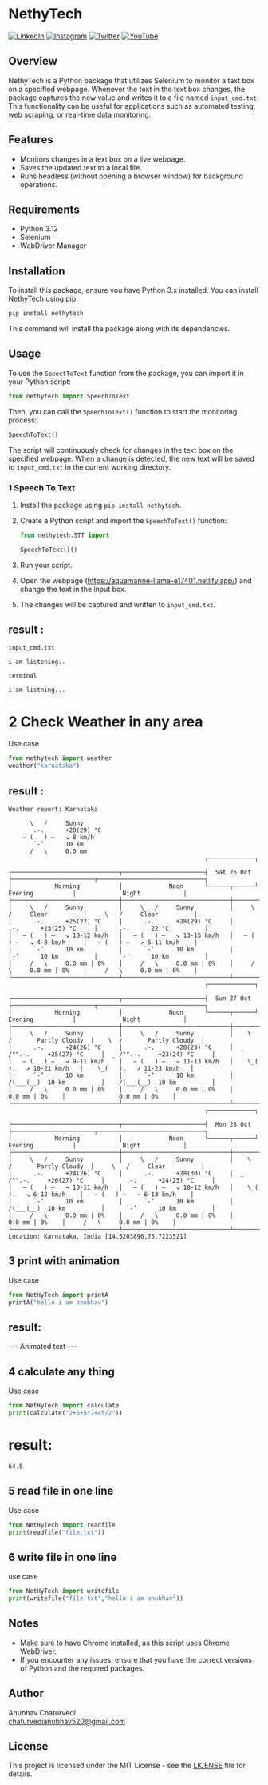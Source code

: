 # NethyTech

[![LinkedIn][linkedin-shield]][linkedin-url]
[![Instagram][instagram-shield]][instagram-url]
[![Twitter][twitter-shield]][twitter-url]
[![YouTube][youtube-shield]][youtube-url]

<!-- Links to Social Media -->

[linkedin-shield]: https://img.shields.io/badge/-LinkedIn-black.svg?style=for-the-badge&logo=linkedin&colorB=0B5FBB
[linkedin-url]: https://www.linkedin.com/in/anubhav-chaturvedi-/

[instagram-shield]: https://img.shields.io/badge/Instagram-%23E4405F.svg?style=for-the-badge&logo=Instagram&logoColor=white
[instagram-url]: https://www.instagram.com/_anubhav__chaturvedi_/

[twitter-shield]: https://img.shields.io/badge/Twitter-%231DA1F2.svg?style=for-the-badge&logo=Twitter&logoColor=white
[twitter-url]: https://x.com/AnubhavChatu

[youtube-shield]: https://img.shields.io/badge/YouTube-%23FF0000.svg?style=for-the-badge&logo=YouTube&logoColor=white
[youtube-url]: https://www.youtube.com/@NetHyTech



## Overview

NethyTech is a Python package that utilizes Selenium to monitor a text box on a specified webpage. Whenever the text in the text box changes, the package captures the new value and writes it to a file named `input_cmd.txt`. This functionality can be useful for applications such as automated testing, web scraping, or real-time data monitoring.

## Features

- Monitors changes in a text box on a live webpage.
- Saves the updated text to a local file.
- Runs headless (without opening a browser window) for background operations.

## Requirements

- Python 3.12
- Selenium
- WebDriver Manager

## Installation

To install this package, ensure you have Python 3.x installed. You can install NethyTech using pip:

```bash
pip install nethytech
```

This command will install the package along with its dependencies.

## Usage

To use the `SpeectToText` function from the package, you can import it in your Python script:

```python
from nethytech import SpeechToText
```

Then, you can call the `SpeechToText()` function to start the monitoring process:

```python
SpeechToText()
```

The script will continuously check for changes in the text box on the specified webpage. When a change is detected, the new text will be saved to `input_cmd.txt` in the current working directory.

### 1 Speech To Text

1. Install the package using `pip install nethytech`.
2. Create a Python script and import the `SpeechToText()` function:

    ```python
    from nethytech.STT import 

    SpeechToText()()
    ```

3. Run your script.
4. Open the webpage (https://aquamarine-llama-e17401.netlify.app/) and change the text in the input box.
5. The changes will be captured and written to `input_cmd.txt`.

## result :
`input_cmd.txt`
```
i am listening..
```
`terminal`
```
i am listning...
```

# 2 Check Weather in any area

Use case
```python
from nethytech import weather
weather("karnataka")
```

## result : 
```
Weather report: Karnataka

      \   /     Sunny
       .-.      +28(29) °C
    ― (   ) ―   ↘ 8 km/h
       `-’      10 km
      /   \     0.0 mm
                                                       ┌─────────────┐

┌──────────────────────────────┬───────────────────────┤  Sat 26 Oct ├───────────────────────┬──────────────────────────────┐
│            Morning           │             Noon      └──────┬──────┘     Evening           │             Night            │
├──────────────────────────────┼──────────────────────────────┼──────────────────────────────┼──────────────────────────────┤
│     \   /     Sunny          │     \   /     Sunny          │     \   /     Clear          │     \   /     Clear          │
│      .-.      +25(27) °C     │      .-.      +28(29) °C     │      .-.      +23(25) °C     │      .-.      22 °C          │
│   ― (   ) ―   ↘ 10-12 km/h   │   ― (   ) ―   ↘ 13-15 km/h   │   ― (   ) ―   ↘ 4-8 km/h     │   ― (   ) ―   ↗ 5-11 km/h    │
│      `-’      10 km          │      `-’      10 km          │      `-’      10 km          │      `-’      10 km          │
│     /   \     0.0 mm | 0%    │     /   \     0.0 mm | 0%    │     /   \     0.0 mm | 0%    │     /   \     0.0 mm | 0%    │
└──────────────────────────────┴──────────────────────────────┴──────────────────────────────┴──────────────────────────────┘
                                                       ┌─────────────┐

┌──────────────────────────────┬───────────────────────┤  Sun 27 Oct ├───────────────────────┬──────────────────────────────┐
│            Morning           │             Noon      └──────┬──────┘     Evening           │             Night            │
├──────────────────────────────┼──────────────────────────────┼──────────────────────────────┼──────────────────────────────┤
│     \   /     Sunny          │     \   /     Sunny          │    \  /       Partly Cloudy  │    \  /       Partly Cloudy  │
│      .-.      +24(26) °C     │      .-.      +28(29) °C     │  _ /"".-.     +25(27) °C     │  _ /"".-.     +23(24) °C     │
│   ― (   ) ―   → 9-11 km/h    │   ― (   ) ―   → 11-13 km/h   │    \_(   ).   ↗ 10-21 km/h   │    \_(   ).   ↗ 11-23 km/h   │
│      `-’      10 km          │      `-’      10 km          │    /(___(__)  10 km          │    /(___(__)  10 km          │
│     /   \     0.0 mm | 0%    │     /   \     0.0 mm | 0%    │               0.0 mm | 0%    │               0.0 mm | 0%    │
└──────────────────────────────┴──────────────────────────────┴──────────────────────────────┴──────────────────────────────┘
                                                       ┌─────────────┐

┌──────────────────────────────┬───────────────────────┤  Mon 28 Oct ├───────────────────────┬──────────────────────────────┐
│            Morning           │             Noon      └──────┬──────┘     Evening           │             Night            │
├──────────────────────────────┼──────────────────────────────┼──────────────────────────────┼──────────────────────────────┤
│     \   /     Sunny          │     \   /     Sunny          │    \  /       Partly Cloudy  │     \   /     Clear          │
│      .-.      +24(26) °C     │      .-.      +28(30) °C     │  _ /"".-.     +26(27) °C     │      .-.      +24(25) °C     │
│   ― (   ) ―   → 10-11 km/h   │   ― (   ) ―   ↘ 10-12 km/h   │    \_(   ).   ↘ 6-12 km/h    │   ― (   ) ―   → 6-13 km/h    │
│      `-’      10 km          │      `-’      10 km          │    /(___(__)  10 km          │      `-’      10 km          │
│     /   \     0.0 mm | 0%    │     /   \     0.0 mm | 0%    │               0.0 mm | 0%    │     /   \     0.0 mm | 0%    │
└──────────────────────────────┴──────────────────────────────┴──────────────────────────────┴──────────────────────────────┘
Location: Karnataka, India [14.5203896,75.7223521]
```

## 3 print with animation
Use case
```python
from NetHyTech import printA
printA("hello i am anubhav")
```
## result:
--- Animated text ---

## 4 calculate any thing
Use case
```python
from NetHyTech import calculate
print(calculate("2+5+5*7+45/2"))
```
# result:
```
64.5
```

## 5 read file in one line
Use case
```python
from NetHyTech import readfile
print(readfile("file.txt"))
```

## 6 write file in one line
use case
```python
from NetHyTech import writefile
print(writefile("file.txt","hello i am anubhav"))
```
## Notes

- Make sure to have Chrome installed, as this script uses Chrome WebDriver.
- If you encounter any issues, ensure that you have the correct versions of Python and the required packages.

## Author

Anubhav Chaturvedi  
chaturvedianubhav520@gmail.com

## License

This project is licensed under the MIT License - see the [LICENSE](LICENSE) file for details.
